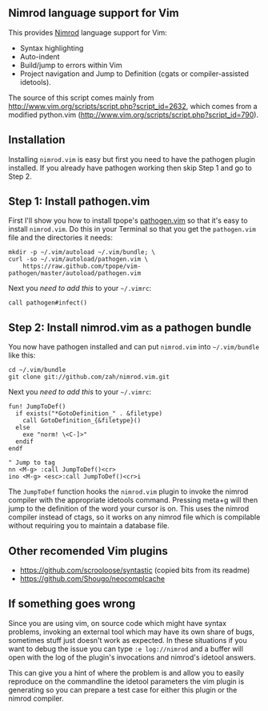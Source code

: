 Nimrod language support for Vim
-------------------------------

This provides [Nimrod](http://nimrod-code.org) language support for Vim:

* Syntax highlighting
* Auto-indent
* Build/jump to errors within Vim
* Project navigation and Jump to Definition (cgats or compiler-assisted
  idetools).

The source of this script comes mainly from
http://www.vim.org/scripts/script.php?script_id=2632, which comes from a
modified python.vim (http://www.vim.org/scripts/script.php?script_id=790).

Installation
------------

Installing `nimrod.vim` is easy but first you need to have the pathogen plugin
installed.  If you already have pathogen working then skip Step 1 and go to
Step 2.

Step 1: Install pathogen.vim
----------------------------

First I'll show you how to install tpope's
[pathogen.vim](https://github.com/tpope/vim-pathogen) so that it's easy to
install `nimrod.vim`.  Do this in your Terminal so that you get the
`pathogen.vim` file and the directories it needs:

    mkdir -p ~/.vim/autoload ~/.vim/bundle; \
    curl -so ~/.vim/autoload/pathogen.vim \
        https://raw.github.com/tpope/vim-pathogen/master/autoload/pathogen.vim

Next you *need to add this* to your `~/.vimrc`:

    call pathogen#infect()

Step 2: Install nimrod.vim as a pathogen bundle
-----------------------------------------------

You now have pathogen installed and can put `nimrod.vim` into `~/.vim/bundle`
like this:

    cd ~/.vim/bundle
    git clone git://github.com/zah/nimrod.vim.git

Next you *need to add this* to your `~/.vimrc`:

    fun! JumpToDef()
      if exists("*GotoDefinition_" . &filetype)
        call GotoDefinition_{&filetype}()
      else
        exe "norm! \<C-]>"
      endif
    endf
    
    " Jump to tag
    nn <M-g> :call JumpToDef()<cr>
    ino <M-g> <esc>:call JumpToDef()<cr>i

The `JumpToDef` function hooks the `nimrod.vim` plugin to invoke the nimrod
compiler with the appropriate idetools command. Pressing meta+g will then jump
to the definition of the word your cursor is on. This uses the nimrod compiler
instead of ctags, so it works on any nimrod file which is compilable without
requiring you to maintain a database file.

Other recomended Vim plugins
----------------------------

* https://github.com/scrooloose/syntastic (copied bits from its readme)
* https://github.com/Shougo/neocomplcache

If something goes wrong
-----------------------

Since you are using vim, on source code which might have syntax problems,
invoking an external tool which may have its own share of bugs, sometimes stuff
just doesn't work as expected. In these situations if you want to debug the
issue you can type ``:e log://nimrod`` and a buffer will open with the log of
the plugin's invocations and nimrod's idetool answers.

This can give you a hint of where the problem is and allow you to easily
reproduce on the commandline the idetool parameters the vim plugin is
generating so you can prepare a test case for either this plugin or the nimrod
compiler.
